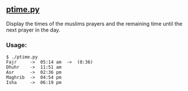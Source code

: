 ## [ptime.py](ptime.py)
Display the times of the muslims prayers and the remaining time until the next prayer in the day.

### Usage:
```
$ ./ptime.py
Fajr     ->  05:14 am  ->  (0:36)
Dhuhr    ->  11:51 am
Asr      ->  02:36 pm
Maghrib  ->  04:54 pm
Isha     ->  06:19 pm
```
